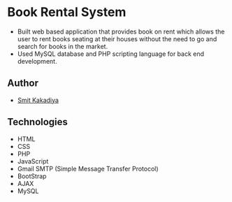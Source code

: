 # Book Rental System
- Built web based application that provides book on rent which allows the user to rent books seating at their houses without the need to go and search for books in the market.
- Used MySQL database and PHP scripting language for back end development.

## Author
- [Smit Kakadiya](https://www.SmitKakadiya.Ml)

## Technologies
- HTML
- CSS
- PHP
- JavaScript
- Gmail SMTP (Simple Message Transfer Protocol)
- BootStrap
- AJAX
- MySQL
